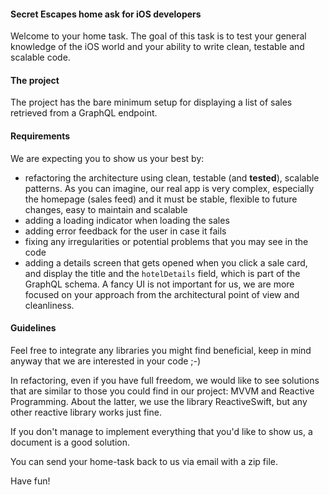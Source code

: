#### Secret Escapes home ask for iOS developers

Welcome to your home task. The goal of this task is to test your general knowledge of the iOS world and your ability to write clean, testable and scalable code.

#### The project

The project has the bare minimum setup for displaying a list of sales retrieved from a GraphQL endpoint.

#### Requirements

We are expecting you to show us your best by: 

* refactoring the architecture using clean, testable (and **tested**), scalable patterns. As you can imagine, our real app is very complex, especially the homepage (sales feed) and it must be stable, flexible to future changes, easy to maintain and scalable
* adding a loading indicator when loading the sales 
* adding error feedback for the user in case it fails
* fixing any irregularities or potential problems that you may see in the code 
* adding a details screen that gets opened when you click a sale card, and display the title and the `hotelDetails` field, which is part of the GraphQL schema. A fancy UI is not important for us, we are more focused on your approach from the architectural point of view and cleanliness.

#### Guidelines

Feel free to integrate any libraries you might find beneficial, keep in mind anyway that we are interested in your code ;-)

In refactoring, even if you have full freedom, we would like to see solutions that are similar to those you could find in our project: MVVM and Reactive Programming. About the latter, we use the library ReactiveSwift, but any other reactive library works just fine.

If you don't manage to implement everything that you'd like to show us, a document is a good solution.

You can send your home-task back to us via email with a zip file.

Have fun!
